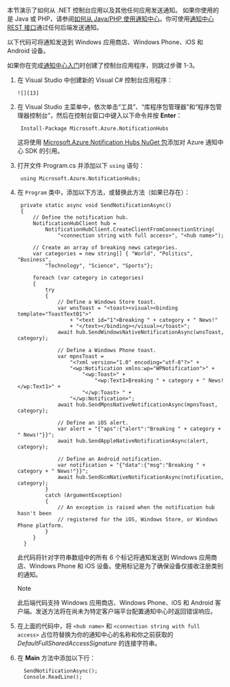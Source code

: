 
本节演示了如何从 .NET 控制台应用以及其他任何应用发送通知。
如果你使用的是 Java 或 PHP，请参阅[如何从 Java/PHP 使用通知中心](../articles/notification-hubs/notification-hubs-java-push-notification-tutorial.md)。你可使用[通知中心 REST 接口](http://msdn.microsoft.com/zh-cn/library/windowsazure/dn223264.aspx)通过任何后端发送通知。

以下代码可将通知发送到 Windows 应用商店、Windows Phone、iOS 和 Android 设备。

如果你在完成[通知中心入门][get-started]时创建了控制台应用程序，则跳过步骤 1-3。

1. 在 Visual Studio 中创建新的 Visual C# 控制台应用程序：

       ![][13]

2. 在 Visual Studio 主菜单中，依次单击“工具”、“库程序包管理器”和“程序包管理器控制台”，然后在控制台窗口中键入以下命令并按 **Enter**：

        Install-Package Microsoft.Azure.NotificationHubs

    这将使用 <a href="http://www.nuget.org/packages/Microsoft.Azure.NotificationHubs/">Microsoft.Azure.Notification Hubs NuGet 包</a>添加对 Azure 通知中心 SDK 的引用。

3. 打开文件 Program.cs 并添加以下 `using` 语句：

        using Microsoft.Azure.NotificationHubs;

4. 在 `Program` 类中，添加以下方法，或替换此方法（如果已存在）：

        private static async void SendNotificationAsync()
        {
            // Define the notification hub.
            NotificationHubClient hub = 
                NotificationHubClient.CreateClientFromConnectionString(
                    "<connection string with full access>", "<hub name>");

            // Create an array of breaking news categories.
            var categories = new string[] { "World", "Politics", "Business", 
                "Technology", "Science", "Sports"};

            foreach (var category in categories)
            {
                try
                {
                    // Define a Windows Store toast.
                    var wnsToast = "<toast><visual><binding template="ToastText01">" 
                        + "<text id="1">Breaking " + category + " News!" 
                        + "</text></binding></visual></toast>";         
                    await hub.SendWindowsNativeNotificationAsync(wnsToast, category);

                    // Define a Windows Phone toast.
                    var mpnsToast =
                        "<?xml version="1.0" encoding="utf-8"?>" +
                        "<wp:Notification xmlns:wp="WPNotification">" +
                            "<wp:Toast>" +
                                "<wp:Text1>Breaking " + category + " News!</wp:Text1>" +
                            "</wp:Toast> " +
                        "</wp:Notification>";         
                    await hub.SendMpnsNativeNotificationAsync(mpnsToast, category);

                    // Define an iOS alert.
                    var alert = "{"aps":{"alert":"Breaking " + category + " News!"}}";
                    await hub.SendAppleNativeNotificationAsync(alert, category);

                    // Define an Android notification.
                    var notification = "{"data":{"msg":"Breaking " + category + " News!"}}";
                    await hub.SendGcmNativeNotificationAsync(notification, category);
                }
                catch (ArgumentException)
                {
                    // An exception is raised when the notification hub hasn't been 
                    // registered for the iOS, Windows Store, or Windows Phone platform. 
                }
            }
         }

    此代码将针对字符串数组中的所有 6 个标记将通知发送到 Windows 应用商店、Windows Phone 和 iOS 设备。使用标记是为了确保设备仅接收注册类别的通知。

    > [!NOTE]
    > 此后端代码支持 Windows 应用商店、Windows Phone、iOS 和 Android 客户端。发送方法将在尚未为特定客户端平台配置通知中心时返回错误响应。

6. 在上面的代码中，将 `<hub name>` 和 `<connection string with full access>` 占位符替换为你的通知中心的名称和你之前获取的 *DefaultFullSharedAccessSignature* 的连接字符串。

7. 在 **Main** 方法中添加以下行：

         SendNotificationAsync();
         Console.ReadLine();

<!-- Anchors -->

[通过控制台应用]: #console
[通过移动服务]: #mobile-services
[运行应用并生成通知]: #test-app

<!-- Images. -->
[13]: ./media/notification-hubs-back-end/notification-hub-create-console-app.png

[15]: ./media/notification-hubs-back-end/notification-hub-scheduler1.png
[16]: ./media/notification-hubs-back-end/notification-hub-scheduler2.png

<!-- URLs. -->

[get-started]: ../articles/notification-hubs/notification-hubs-windows-store-dotnet-get-started-wns-push-notification.md
[Use Notification Hubs to send notifications to users]: /documentation/articles/tutorial-notify-users-mobileservices/
[Get started with Mobile Services]: ../articles/mobile-services/mobile-services-javascript-backend-windows-store-dotnet-get-started.md#create-new-service/
[wns object]: http://go.microsoft.com/fwlink/p/?LinkId=260591
[Notification Hubs Guidance]: http://msdn.microsoft.com/zh-cn/library/jj927170.aspx
[Notification Hubs How-To for Windows Store]: http://msdn.microsoft.com/zh-cn/library/jj927172.aspx
[Notification Hubs REST interface]: http://msdn.microsoft.com/zh-cn/library/windowsazure/dn223264.aspx

<!---HONumber=Mooncake_1017_2016-->
